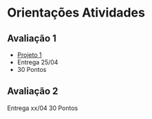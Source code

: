 # Orientações Atividades

## Avaliação 1
- [Projeto 1](Avaliação/01_ASOR.docx)
- Entrega 25/04
- 30 Pontos 

## Avaliação 2
Entrega xx/04
30 Pontos 
